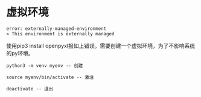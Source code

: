 # 虚拟环境

```
error: externally-managed-environment
× This environment is externally managed
```

使用pip3 install openpyxl报如上错误。需要创建一个虚拟环境，为了不影响系统的py环境。

```
python3 -m venv myenv -- 创建

source myenv/bin/activate -- 激活

deactivate -- 退出
```
